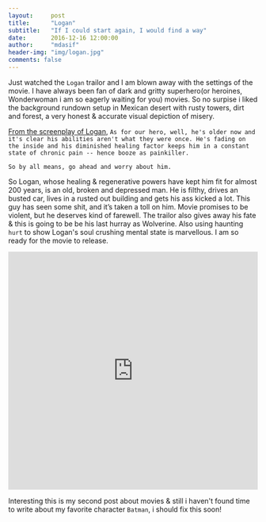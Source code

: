 ```yaml
---
layout:     post
title:      "Logan"
subtitle:   "If I could start again, I would find a way"
date:       2016-12-16 12:00:00
author:     "mdasif"
header-img: "img/logan.jpg"
comments: false
---
```


Just watched the `Logan` trailor and I am blown away with the settings of the movie. I have always been fan of dark and gritty superhero(or heroines, Wonderwoman i am so eagerly waiting for you) movies. So no surpise i liked the background rundown setup in Mexican desert with rusty towers, dirt and forest, a very honest & accurate visual depiction of misery.

<a href="https://twitter.com/mang0ld/status/783653479113904128/photo/1" target="_blank">From the screenplay of Logan</a>, `As for our hero, well, he's older now and it's clear his abilities aren't what they were once. He's fading on the inside and his diminished healing factor keeps him in a constant state of chronic pain -- hence booze as painkiller.`

`So by all means, go ahead and worry about him.`

So Logan, whose healing & regenerative powers have kept him fit for almost 200 years, is an old, broken and depressed man. He is filthy, drives an busted car, lives in a rusted out building and gets his ass kicked a lot. This guy has seen some shit, and it’s taken a toll on him. Movie promises to be violent, but he deserves kind of farewell. The trailor also gives away his fate & this is going to be be his last hurray as Wolverine. Also using haunting `hurt` to show Logan's soul crushing mental state is marvellous. I am so ready for the movie to release.

<iframe width="100%" height="480" src="https://www.youtube.com/embed/ny3hScFgCIQ" frameborder="0" allowfullscreen></iframe>

Interesting this is my second post about movies & still i haven't found time to write about my favorite character `Batman`, i should fix this soon!
